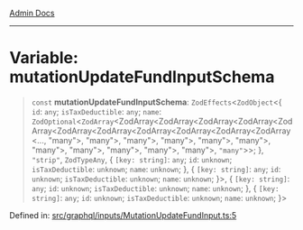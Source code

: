 [Admin Docs](/)

***

# Variable: mutationUpdateFundInputSchema

> `const` **mutationUpdateFundInputSchema**: `ZodEffects`\<`ZodObject`\<\{ `id`: `any`; `isTaxDeductible`: `any`; `name`: `ZodOptional`\<`ZodArray`\<ZodArray\<ZodArray\<ZodArray\<ZodArray\<ZodArray\<ZodArray\<ZodArray\<ZodArray\<ZodArray\<ZodArray\<ZodArray\<..., "many"\>, "many"\>, "many"\>, "many"\>, "many"\>, "many"\>, "many"\>, "many"\>, "many"\>, "many"\>, "many"\>, `"many"`\>\>; \}, `"strip"`, `ZodTypeAny`, \{ `[key: string]`: `any`;  `id`: `unknown`; `isTaxDeductible`: `unknown`; `name`: `unknown`; \}, \{ `[key: string]`: `any`;  `id`: `unknown`; `isTaxDeductible`: `unknown`; `name`: `unknown`; \}\>, \{ `[key: string]`: `any`;  `id`: `unknown`; `isTaxDeductible`: `unknown`; `name`: `unknown`; \}, \{ `[key: string]`: `any`;  `id`: `unknown`; `isTaxDeductible`: `unknown`; `name`: `unknown`; \}\>

Defined in: [src/graphql/inputs/MutationUpdateFundInput.ts:5](https://github.com/PratapRathi/talawa-api/blob/8c6154f4daaa502448d207545feda14b4d146e99/src/graphql/inputs/MutationUpdateFundInput.ts#L5)
